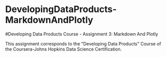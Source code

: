 # DevelopingDataProducts-MarkdownAndPlotly

#Developing Data Products Course - Assignment 3:  Markdown And Plotly

This assignment corresponds to the "Developing Data Products" Course of the Coursera-Johns Hopkins Data Science Certification.
